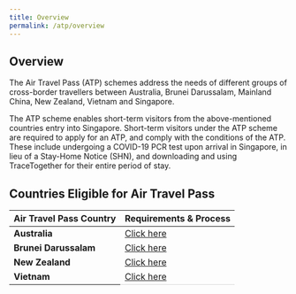 ```yaml
---
title: Overview
permalink: /atp/overview
---
```


## Overview 

The Air Travel Pass (ATP) schemes address the needs of different groups of cross-border travellers between Australia, Brunei Darussalam, Mainland China, New Zealand, Vietnam  and Singapore.

The ATP scheme enables short-term visitors from the above-mentioned countries entry into Singapore. Short-term visitors under the ATP scheme are required to apply for an ATP, and comply with the conditions of the ATP. These include undergoing a COVID-19 PCR test upon arrival in Singapore, in lieu of a Stay-Home Notice (SHN), and downloading and using TraceTogether for their entire period of stay.

## Countries Eligible for Air Travel Pass

<table>
<thead>
  <tr>
    <th>Air Travel Pass Country</th>
    <th>Requirements & Process</th>
  </tr>
</thead>
<tbody>
  <tr>
    <td><b>Australia</b></td>
    <td><a href="/australia/atp/requirements-and-process">Click here</a></td>
  </tr>
    <tr>
    <td><b>Brunei Darussalam</b></td>
    <td><a href="/brunei/overview">Click here</a></td>
  </tr>
   <tr>
    <td><b>New Zealand</b></td>
    <td><a href="/newzealand/atp/requirements-and-process">Click here</a></td>
  </tr>
     <tr>
    <td><b>Vietnam</b></td>
    <td style="border-bottom:1px solid #D8D8D8;"><a href="/vietnam/atp/requirements-and-process">Click here</a></td>
  </tr>
  </tbody>
  </table>
